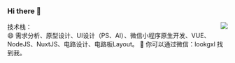 ### Hi there 👋
<img align="right" src="https://github-readme-stats.vercel.app/api?username=iamdarcy&show_icons=true&theme=vue&hide_title=true&count_private=true&hide=contribs&include_all_commits=true&locale=cn&line_height=22" />

技术栈：  
😄 需求分析、原型设计、UI设计（PS、AI）、微信小程序原生开发、VUE、NodeJS、NuxtJS、电路设计、电路板Layout。
💬 你可以通过微信：lookgxl 找到我。
<!--
**iamdarcy/iamdarcy** is a ✨ _special_ ✨ repository because its `README.md` (this file) appears on your GitHub profile.

Here are some ideas to get you started:

- 🔭 I’m currently working on ...
- 🌱 I’m currently learning ...
- 👯 I’m looking to collaborate on ...
- 🤔 I’m looking for help with ...
- 💬 Ask me about ...
- 📫 How to reach me: ...
- 😄 Pronouns: ...
- ⚡ Fun fact: ...
-->
